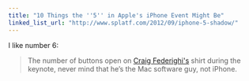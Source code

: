 ```yaml
---
title: "10 Things the ''5'' in Apple's iPhone Event Might Be"
linked_list_url: "http://www.splatf.com/2012/09/iphone-5-shadow/"
---
```

<p>I like number 6:</p>
<blockquote><p>
  The number of buttons open on <a href="http://www.apple.com/pr/bios/craig-federighi.html">Craig Federighi's</a> shirt during the keynote, never mind that he’s the Mac software guy, not iPhone.
</p></blockquote>
